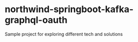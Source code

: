 # northwind-springboot-kafka-graphql-oauth
Sample project for exploring different tech and solutions 
